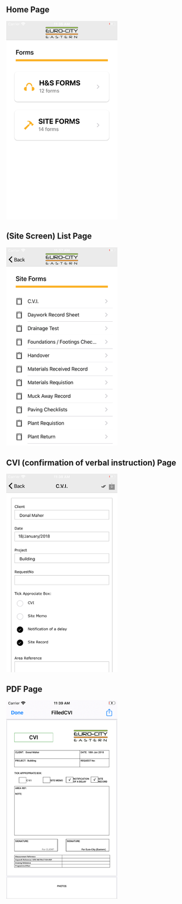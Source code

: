 ## Home Page 

<img src="https://github.com/dpjm94/Euro/blob/master/home.png" width="300">

## (Site Screen) List Page

<img src="https://github.com/dpjm94/Euro/blob/master/list.png" width="300">

## CVI (confirmation of verbal instruction) Page

<img src="https://github.com/dpjm94/Euro/blob/master/form.png" width="300">

## PDF Page

<img src="https://github.com/dpjm94/Euro/blob/master/formpdf.png" width="300">
